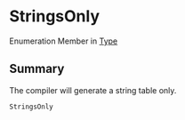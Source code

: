 # StringsOnly

Enumeration Member in [Type](./)

## Summary

The compiler will generate a string table only.

```csharp
StringsOnly
```
